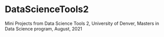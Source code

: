 # DataScienceTools2

Mini Projects from Data Science Tools 2, University of Denver, Masters in Data Science program, August, 2021
